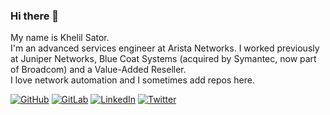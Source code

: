 ### Hi there 👋

My name is Khelil Sator.  
I'm an advanced services engineer at Arista Networks. I worked previously at Juniper Networks, Blue Coat Systems (acquired by Symantec, now part of Broadcom) and a Value-Added Reseller.  
I love network automation and I sometimes add repos here.  

[![GitHub](https://img.shields.io/badge/github-%23121011.svg?style=flat&logo=github&logoColor=white)](https://github.com/ksator)
[![GitLab](https://img.shields.io/badge/gitlab-%23181717.svg?style=flat&logo=gitlab&logoColor=white)](https://gitlab.com/ksator)
[![LinkedIn](https://img.shields.io/badge/linkedin-%230077B5.svg?style=flat&logo=linkedin&logoColor=white)](https://www.linkedin.com/in/khelilsator/)
[![Twitter](https://img.shields.io/badge/twitter-%231DA1F2.svg?style=flat&logo=Twitter&logoColor=white)](https://twitter.com/khelilsator)  

